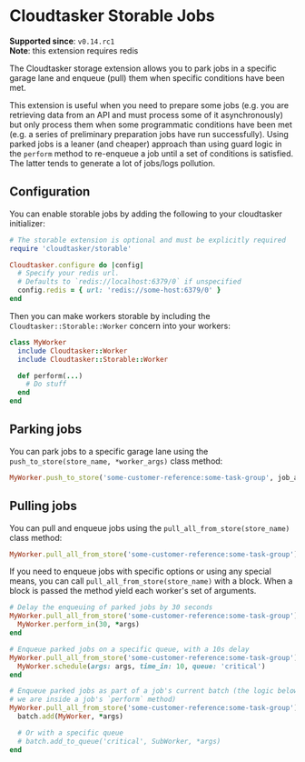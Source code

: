 # Cloudtasker Storable Jobs

**Supported since**: `v0.14.rc1`  
**Note**: this extension requires redis

The Cloudtasker storage extension allows you to park jobs in a specific garage lane and enqueue (pull) them when specific conditions have been met.

This extension is useful when you need to prepare some jobs (e.g. you are retrieving data from an API and must process some of it asynchronously) but only process them when some programmatic conditions have been met (e.g. a series of preliminary preparation jobs have run successfully). Using parked jobs is a leaner (and cheaper) approach than using guard logic in the `perform` method to re-enqueue a job until a set of conditions is satisfied. The latter tends to generate a lot of jobs/logs pollution.

## Configuration

You can enable storable jobs by adding the following to your cloudtasker initializer:
```ruby
# The storable extension is optional and must be explicitly required
require 'cloudtasker/storable'

Cloudtasker.configure do |config|
  # Specify your redis url.
  # Defaults to `redis://localhost:6379/0` if unspecified
  config.redis = { url: 'redis://some-host:6379/0' }
end
```

Then you can make workers storable by including the `Cloudtasker::Storable::Worker` concern into your workers:
```ruby
class MyWorker
  include Cloudtasker::Worker
  include Cloudtasker::Storable::Worker

  def perform(...)
    # Do stuff
  end
end
```

## Parking jobs
You can park jobs to a specific garage lane using the `push_to_store(store_name, *worker_args)` class method:
```ruby
MyWorker.push_to_store('some-customer-reference:some-task-group', job_arg1, job_arg2)
```

## Pulling jobs
You can pull and enqueue jobs using the `pull_all_from_store(store_name)` class method:
```ruby
MyWorker.pull_all_from_store('some-customer-reference:some-task-group')
```

If you need to enqueue jobs with specific options or using any special means, you can call `pull_all_from_store(store_name)` with a block. When a block is passed the method yield each worker's set of arguments.
```ruby
# Delay the enqueuing of parked jobs by 30 seconds
MyWorker.pull_all_from_store('some-customer-reference:some-task-group') do |args|
  MyWorker.perform_in(30, *args)
end

# Enqueue parked jobs on a specific queue, with a 10s delay
MyWorker.pull_all_from_store('some-customer-reference:some-task-group') do |args|
  MyWorker.schedule(args: args, time_in: 10, queue: 'critical')
end

# Enqueue parked jobs as part of a job's current batch (the logic below assumes
# we are inside a job's `perform` method)
MyWorker.pull_all_from_store('some-customer-reference:some-task-group') do |args|
  batch.add(MyWorker, *args)

  # Or with a specific queue
  # batch.add_to_queue('critical', SubWorker, *args)
end
```

